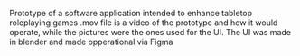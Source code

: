 Prototype of a software application intended to enhance tabletop roleplaying games
.mov file is a video of the prototype and how it would operate, while the pictures were the ones used for the UI.
The UI was made in blender and made opperational via Figma

